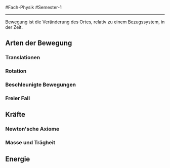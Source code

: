 #Fach-Physik #Semester-1

---


Bewegung ist die Veränderung des Ortes, relativ zu einem Bezugssystem, in der Zeit.

## Arten der Bewegung

### Translationen

### Rotation

### Beschleunigte Bewegungen

### Freier Fall

## Kräfte

### Newton'sche Axiome

### Masse und Trägheit

## Energie

##